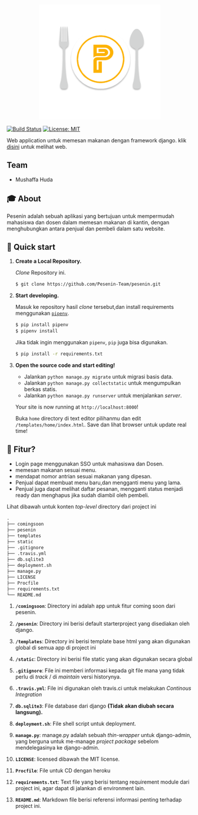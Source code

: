 
<p align="center">
    <img src="/static/img/LOGO.png" alt="PESENIN LOGO" width="330">
</p>

[![Build Status](https://travis-ci.org/Pesenin-Team/pesenin.svg?branch=master)](https://travis-ci.org/Pesenin-Team/pesenin) [![License: MIT](https://img.shields.io/badge/License-MIT-yellow.svg)](https://opensource.org/licenses/MIT)

Web application untuk memesan makanan dengan framework django. klik [disini][herokuapp] untuk melihat web.

## Team
- Mushaffa Huda

## 🎓 About

Pesenin adalah sebuah aplikasi yang bertujuan untuk mempermudah mahasiswa dan dosen dalam memesan makanan di kantin, dengan menghubungkan antara penjual dan pembeli dalam satu website.

## 🚀 Quick start

1.  **Create a Local Repository.**

    *Clone* Repository ini.

    ```sh
    $ git clone https://github.com/Pesenin-Team/pesenin.git
    ```

1.  **Start developing.**

    Masuk ke repository hasil *clone* tersebut,dan install requirements menggunakan [`pipenv`][pipenv].

    ```sh
    $ pip install pipenv
    $ pipenv install
    ```

    Jika tidak ingin menggunakan `pipenv`, `pip` juga bisa digunakan.

    ```sh
    $ pip install -r requirements.txt
    ```

1.  **Open the source code and start editing!**

    - Jalankan `python manage.py migrate` untuk migrasi basis data.
    - Jalankan `python manage.py collectstatic` untuk mengumpulkan berkas statis.
    - Jalankan `python manage.py runserver` untuk menjalankan *server*.

    Your site is now running at `http://localhost:8000`!

    Buka `home` directory di text editor pilihanmu dan edit `/templates/home/index.html`. Save dan lihat browser untuk update real time!


## 🧐 Fitur?

- Login page menggunakan SSO untuk mahasiswa dan Dosen.
- memesan makanan sesuai menu.
- mendapat nomor antrian sesuai makanan yang dipesan.
- Penjual dapat membuat menu baru,dan mengganti menu yang lama.
- Penjual juga dapat melihat daftar pesanan, mengganti status menjadi ready dan menghapus jika sudah diambil oleh pembeli.

Lihat dibawah untuk konten *top-level* directory dari project ini

    .
    ├── comingsoon
    ├── pesenin
    ├── templates
    ├── static
    ├── .gitignore
    ├── .travis.yml
    ├── db.sqlite3
    ├── deployment.sh
    ├── manage.py
    ├── LICENSE
    ├── Procfile
    ├── requirements.txt
    └── README.md

1.  **`/comingsoon`**: Directory ini adalah app untuk fitur coming soon dari pesenin.

2.  **`/pesenin`**: Directory ini berisi default starterproject yang disediakan oleh django.

3.  **`/templates`**: Directory ini berisi template base html yang akan digunakan global di semua app di project ini

4. **`/static`**: Directory ini berisi file static yang akan digunakan secara global

5.  **`.gitignore`**: File ini memberi informasi kepada git file mana yang tidak perlu di *track* / di *maintain* versi historynya.

6.  **`.travis.yml`**: File ini digunakan oleh travis.ci untuk melakukan *Continous Integration*

7.  **`db.sqlite3`**: File database dari django **(Tidak akan diubah secara langsung).**

8.  **`deployment.sh`**: File shell script untuk deployment.

9.  **`manage.py`**: manage.py adalah sebuah *thin-wrapper* untuk django-admin, yang berguna untuk me-manage *project package* sebelom mendelegasinya ke django-admin.

10.  **`LICENSE`**: licensed dibawah the MIT license.

11. **`Procfile`**: File untuk CD dengan heroku

12. **`requirements.txt`**: Text file yang berisi tentang requirement module dari project ini, agar dapat di jalankan di environment lain.

13. **`README.md`**: Markdown file berisi referensi informasi penting terhadap project ini.

[herokuapp]: https://pesenin.herokuapp.com 
[pipenv]: https://pypi.org/project/pipenv